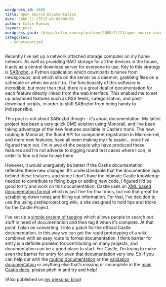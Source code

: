 ```yaml
---
wordpress_id: 4689
title: Open Source Documentation
date: 2008-11-23T15:49:00+00:00
author: Colin Ramsay
layout: post
wordpress_guid: /blogs/colin_ramsay/archive/2008/11/23/open-source-documentation.aspx
categories:
  - Uncategorized
---
```

Recently I&#8217;ve set up a network attached storage computer on my home network. As well as providing RAID storage for all the devices in the house, it acts as a central download server for everyone to use. Key to this strategy is [SABnzbd](http://www.sabnzbd.org/), a Python application which downloads binaries from newsgroups, and which sits on the server as a daemon, grabbing files on a schedule or when we ask it to. The functionality of this software is incredible, but more than that, there is a great deal of documentation for each feature directly linked from the web interface. This enabled me to set up advanced features such as RSS feeds, categorisation, and post-download scripts, in order to shift SABnzbd from being handy to indispensible.

This post is not about SABnzbd though &#8211; it&#8217;s about documentation. My latest project has been a very quick CMS solution using Monorail, and I&#8217;ve been taking advantage of the new features available in Castle&#8217;s trunk. The new routing in Monorail, the fluent API for component registration in Microkernel, and more new features, have all been making my life easier&#8230; once I&#8217;ve figured them out. I&#8217;m in awe of the people who have produced these features and I&#8217;m not adverse to digging round test cases where I can, in order to find out how to use them. 

However, it would unarguably be better if the Castle documentation reflected these new changes. It&#8217;s understandable that the documention lags behind these features, and since I don&#8217;t have the intimate Castle knowledge needed to contribute to fixing bugs or adding new code, I figured it&#8217;d be good to try and work on this documentation. Castle uses an [XML based documentation format](http://castleproject.org/community/getinvolved.html#documentation) which is just fine for final docs, but not that great for scrabbling down notes and filling out information. For that, I&#8217;ve decided to use the using.castleproject.org wiki, a site designed to hold tips and tricks for the Castle Project.

I&#8217;ve set up a [simple system of tagging](http://using.castleproject.org/display/CASTLE/Helping+With+Documentation) which allows people to search out stuff in need of documentation and then tag it when it&#8217;s complete. At that point, I plan on converting it into a patch for the official Castle documentation. In this way we can get the rapid prototyping of a wiki combined with an easy route to formal documentation. I think barrier for entry is a definite problem for contributing on many projects, and documentation can be a good place to start. For Castle, I&#8217;m trying to make even the barrier for entry for even that documentation very low. So if you can help out with the [routing documentation](http://using.castleproject.org/display/MR/Routing+Overview) or the [validation documentation](http://using.castleproject.org/display/MR/Monorail+Validation) or anything else that&#8217;s missing or incomplete in the [main Castle docs](http://castleproject.org/), please pitch in and try and help! 

(Also published on [my personal blog](http://colinramsay.co.uk/diary/2008/11/23/open-source-documentationopen-source-documentation/))